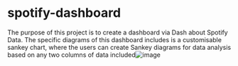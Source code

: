 # spotify-dashboard

The purpose of this project is to create a dashboard via Dash about Spotify Data. The specific diagrams of this dashboard includes is a customisable sankey chart, where the users can create Sankey diagrams for data analysis based on any two columns of data included![image](https://github.com/prasad1026ma/spotify_dashboard/assets/150702445/8456b0bd-9b47-4e67-b36b-7feca74b76a1)

